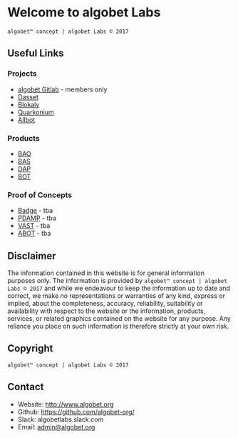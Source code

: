 # Welcome to algobet Labs
`algobet™ concept | algobet Labs © 2017`

## Useful Links

### Projects
* [algobet Gitlab](http://code.algobet.org) - members only
* [Dasset](http://www.dasset.trade)
* [Blokaly](http://www.blokaly.com)
* [Quarkonium](http://www.quarkonium.org)
* [Allbot](http://www.allbot.org)

### Products
* [BAO](http://bao.dasset.trade)
* [BAS](http://bas.dasset.trade)
* [DAP](http://dap.dasset.trade)
* [BOT](http://bot.dasset.trade)

### Proof of Concepts
* [Badge](http://) - tba
* [PDAMP](http://) - tba
* [VAST](http://) - tba
* [ABOT](http://) - tba


## Disclaimer

The information contained in this website is for general information purposes only. The information is provided by `algobet™ concept | algobet Labs © 2017` and while we endeavour to keep the information up to date and correct, we make no representations or warranties of any kind, express or implied, about the completeness, accuracy, reliability, suitability or availability with respect to the website or the information, products, services, or related graphics contained on the website for any purpose. Any reliance you place on such information is therefore strictly at your own risk.


## Copyright

`algobet™ concept | algobet Labs © 2017`


## Contact

- Website: http://www.algobet.org
- Github: https://github.com/algobet-org/
- Slack: algobetlabs.slack.com
- Email: admin@algobet.org


